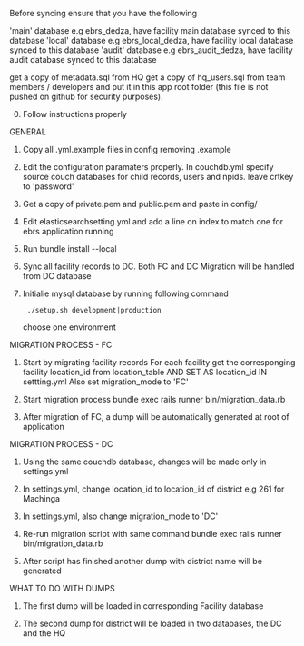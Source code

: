 Before syncing ensure that you have the following

'main' database e.g ebrs_dedza, have facility main database synced to this database
'local' database e.g ebrs_local_dedza, have facility local database synced to this database
'audit' database e.g ebrs_audit_dedza, have facility audit database synced to this database

get a copy of metadata.sql from HQ
get a copy of hq_users.sql from team members / developers and put it in this app root folder (this file is not pushed on github for security purposes).

0. Follow instructions properly

GENERAL
1. Copy all .yml.example files in config removing .example 

2. Edit the configuration paramaters properly. 
	 In couchdb.yml specify source couch databases for child records, users and npids. leave crtkey to 'password'

3. Get a copy of private.pem and public.pem and paste in config/ 

4. Edit elasticsearchsetting.yml and add a line on index to match one for ebrs application running

5. Run 
		bundle install --local 

6. Sync all facility records to DC. Both FC and DC Migration will be handled from DC database

7. Initialie mysql database by running following command
 		
		./setup.sh development|production
	
	  choose one environment


MIGRATION PROCESS - FC
1. Start by migrating facility records
		For each facility get the corresponging facility location_id from location_table AND SET AS location_id IN settting.yml
		Also set migration_mode to 'FC'

2. Start migration process 
			bundle exec rails runner bin/migration_data.rb

3. After migration of FC, a dump will be automatically generated at root of application


MIGRATION PROCESS - DC

1. Using the same couchdb database, changes will be made only in settings.yml
	  	
2. In settings.yml, change location_id to location_id of district e.g 261 for Machinga
	
3. In settings.yml, also change migration_mode to 'DC'

4. Re-run migration script with same command
		bundle exec rails runner bin/migration_data.rb

5. After script has finished another dump with district name will be generated

WHAT TO DO WITH DUMPS

1. The first dump will be loaded in corresponding Facility database

2. The second dump for district will be loaded in two databases, the DC and the HQ
	




